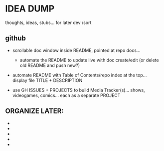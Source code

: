 # IDEA DUMP 

thoughts, ideas, stubs... for later dev /sort



## github

- scrollable doc window inside README, pointed at repo docs... 
  - automate the README to update live with doc create/edit (or delete old README and push new?) 
- automate README with Table of Contents/repo index at the top... display file TITLE + DESCRIPTION

- use GH ISSUES + PROJECTS to build Media Tracker(s)... shows, videogames, comics... each as a separate PROJECT




## ORGANIZE LATER: 

- 
- 
- 
- 
- 

